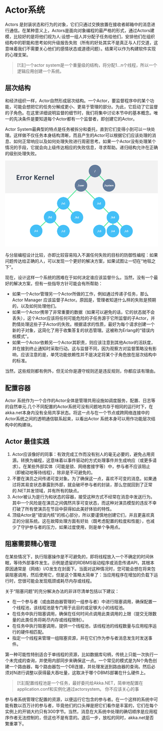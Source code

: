 
# Actor系统

Actors 是封装状态和行为的对象，它们只通过交换放置在接收者邮箱中的消息进行通信。在某种意义上，Actors是面向对象编程的最严格的形式，通过Actors建模，比较好的是将他们视为人:设想一组人并分配子任务给他们，安排他们在组织结构中的职能和思考如何升级报告失败（所有的好处其实不是真正与人打交道，这意味着我们不需要关心他们的感情状态或道德问题）。结果可以作为构建软件实现的心理支架。

> [!注]一个actor system是一个重量级的结构，将分配1…n个线程，所以一个逻辑应用创建一个系统。

## 层次结构

和经济组织一样，Actor自然形成层次结构。一个Actor，要监督程序中的某个功能，可能会想把它的任务分解成更小、更易于管理的部分。为此，它启动了它监督的子角色。在这里详细说明监督的细节时，我们将集中讨论本节中的基本概念。唯一的先决条件是要知道每个Actor都有一个监督者，即创建它的Actor。

Actor System最典型的特点是任务被拆分和委托，直到它们变得小到可以一块处理。这样做不仅任务本身结构清晰，而且产生的Actor可以根据它们应该处理的消息、如何正常响应以及如何处理失败进行周密思考。如果一个Actor没有处理某个情况的手段，它就会向上级传达相应的失败信息，寻求帮助。递归结构允许在正确的级别处理失败。

![ActorSystem hierarchy, illustrated using error kernel pattern](ErrorKernel.png)

与分层编程设计比较，亦即比较容易陷入不漏任何失败的目标的防御性编程：如果问题传达给正确的人，可以发现一个更好的解决方案，如果试图让一切在“地毯之下”。

现在，设计这样一个系统的困难在于如何决定谁应该监督什么。当然，没有一个最好的解决方案，但有一些指导方针可能会有所帮助：

* 如果一个Actor管理另一个Actor所做的工作，例如通过传递子任务，那么Actor Manager 应该监督子Actor。原因是，管理者知道什么样的失败是预期的，以及如何处理他们。
* 如果一个Actor携带了非常重要的数据（如果可以避免的话，它的状态就不会丢失），这个Actor应该将任何可能危险的子任务源于它所监督的子Actor，并酌情处理这些子子Actor的失败。根据请求的性质，最好为每个请求创建一个新的子对象，这简化了用于收集答复的状态管理。这被称为Erlang的“错误内核模式”。
* 如果一个Actor依赖另一个Actor其职责，则应该注意到其他Actor的活跃度，并在接到终止通知时采取行动。这与监督不同，因为观察方对监督策略没有影响，应该注意的是，单凭功能依赖性并不是决定将某个子角色放在层次结构中的标准。

当然，这些规则都有例外，但无论你是遵守规则还是违反规则，你都应该有理由。

## 配置容器

Actor 系统作为一个合作的Actor全体是管理共用设施如调度服务，配置、日志等的自然单元.几个不同配置的Actor系统可没有问题地共存于相同的运行时下，在akka.net本身内没有全局共享状态。将这一点与在一个节点或跨网络连接中的Actor系统之间的透明通信联系起来，以看出Actor 系统本身可以用作功能层次结构中的构建块。

## Actor 最佳实践

1. Actor应该像好的同事：有效完成工作而没有别人的毫无必要的，避免占用资源。转换为编程，这意味着以事件驱动的方式处理事件并生成响应（或更多请求）。在某些外部实体（可能是锁、网络套接字等）中，参与者不应该阻止（即被动地等待线程），除非是不可避免的。
2. 不要在演员之间传递可变对象。为了确保这一点，喜欢不可变的消息。如果通过将其易变状态暴露到外部，就会破坏参与者的封装，那么您就回到了正常的.NET并发领域，并有所有的缺点。
3. Actor被认为是行为和状态的容器，接受这种方式不经常在消息中发送行为。其中一个风险是在演员之间偶然共享可变状态，而这种对演员模型的违反不幸打破了所有使演员在节目中获得如此美好体验的特性。
4. 顶级Actor是"错误内核"的核心部分，所以要谨慎地创建它们，并且更喜欢真正的分层系统。这在故障处理方面有好处（既考虑配置的粒度和性能），也减少了守护参与者的压力，如果过度使用，则是单个争用点。

## 阻塞需要精心管理

在某些情况下，执行阻塞操作是不可避免的，即将线程放入一个不确定的时间休眠，等待外部事件发生。示例是遗留的RDBMS驱动程序或消息传递API，其根本原因通常是（网络）I/O发生在封面下。当面对这种情况时，您可能会想在将来包装阻塞调用，然后使用它，但是这个策略太简单了：当应用程序在增加的负载下运行时，您很可能会发现瓶颈或耗尽内存或线程。

关于“阻塞问题”的充分解决办法的非详尽清单包括以下建议：

* 在一个参与者（或由路由器管理的一组参与者）中进行阻塞调用，确保配置一个线程池，该线程池是专门用于此目的或足够大小的线程池。
* 在任务中执行阻塞调用，确保在任何时间点调用此类调用的上限（提交无限数量的此类任务将耗尽内存或线程限制）。
* 在任务中执行阻塞调用，提供一个线程池，该线程池的线程数量与应用程序运行的硬件相匹配。
* 指定一个线程来管理一组阻塞资源，并在它们作为参与者消息发生时发送事件。

第一种可能性特别适合于单线程的资源，比如数据库句柄，传统上只能一次执行一个未完成的查询，并使用内部同步来确保这一点。一个常见的模式是为N个角色创建一个路由器，每个路由器包一个DB连接，并处理发送到路由器的查询。然后必须对N进行调整以获得最大吞吐量，这取决于哪个DBMS部署在什么硬件上。

> [!注]配置线程池是一个任务，最好委托给Akka.NET，简单地配置在application.conf和实例化通过actorsystem。
你不应该关心的事

参与者系统管理它配置的资源，以便运行它包含的参与者。在一个这样的系统中可能有数以百万计的参与者，毕竟他们的口头禅是把它们看作是丰富的，它们在每个实例上的开销大约只有300字节。当然，消息在大系统中处理的确切顺序是应用程序作者无法控制的，但这也不是有意的。退后一步，放松的同时，akka.net是否繁重罩下。
